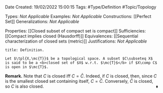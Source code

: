 <div class="topSpace"></div>

Date Created: 19/02/2022 15:00:15
Tags: #Type/Definition #Topic/Topology

Types: <i>Not Applicable</i>
Examples: <i>Not Applicable</i>
Constructions: [[Perfect Set]]
Generalizations: <i>Not Applicable</i>

Properties: [[Closed subset of compact set is compact]]
Sufficiencies: [[Compact implies closed (Hausdorff)]]
Equivalences: [[Sequential characterization of closed sets (metric)]]
Justifications: <i>Not Applicable</i>

``` ad-Definition
title: Definition.

Let $\tpl{X,\mc{T}}$ be a topological space. A subset $C\subseteq X$ is said to be a <b>closed set of $X$ w.r.t. $\mc{T}$</b> if $X\comp C$ is open in $\mc{T}$.

```

<b>Remark.</b> Note that $C$ is closed iff $C=\bar{C}$. Indeed, if $C$ is closed, then, since $C$ is the smallest closed set containing itself, $C=\bar{C}$. Conversely, $\bar{C}$ is closed, so $C$ is also closed.<span style="float:right;">$\blacklozenge$</span>
